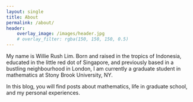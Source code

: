 ```yaml
---
layout: single
title: About
permalink: /about/
header:
    overlay_image: /images/header.jpg
    # overlay_filter: rgba(150, 150, 150, 0.5)
---
```


My name is Willie Rush Lim. Born and raised in the tropics of Indonesia, educated in the little red dot of Singapore, and previously based in a bustling neighbourhood in London, I am currently a graduate student in mathematics at Stony Brook University, NY.

In this blog, you will find posts about mathematics, life in graduate school, and my personal experiences.
